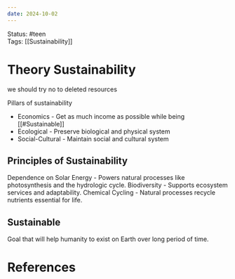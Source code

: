 ```yaml
---
date: 2024-10-02 
---
```


Status: #teen  
Tags: [[Sustainability]]
# Theory Sustainability
we should try no to deleted resources

Pillars of sustainability
- Economics - Get as much income as possible while being [[#Sustainable]]
- Ecological - Preserve biological and physical system
- Social-Cultural - Maintain social and cultural system
## Principles of Sustainability
Dependence on Solar Energy - Powers natural processes like photosynthesis and the hydrologic cycle. 
Biodiversity - Supports ecosystem services and adaptability. 
Chemical Cycling - Natural processes recycle nutrients essential for life.
## Sustainable
Goal that will help humanity to exist on Earth over long period of time.
# References